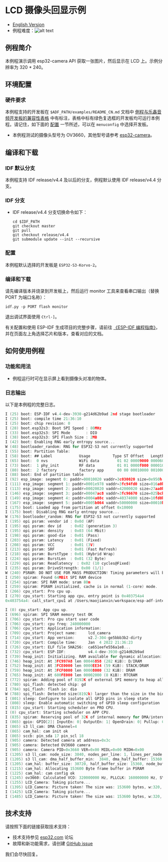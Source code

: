 # LCD 摄像头回显示例
- [English Version](./README.md)
- 例程难度：![alt text](./_static/level_basic.png "初级")

## 例程简介

本例程演示调用 esp32-camera API 获取一张图片，然后显示在 LCD 上。示例分辨率为 320 * 240。


## 环境配置

### 硬件要求

本例程支持的开发板在 `$ADF_PATH/examples/README_CN.md` 文档中 [例程与乐鑫音频开发板的兼容性表格](../../README_CN.md#例程与乐鑫音频开发板的兼容性) 中有标注，表格中标有绿色复选框的开发板均可运行本例程。请记住，如下面的 [配置](#配置) 一节所述，可以在 `menuconfig` 中选择开发板。

- 本例程测试的摄像头型号为 OV3660，其他型号请参考 [esp32-camera](https://github.com/espressif/esp32-camera)。

## 编译和下载


### IDF 默认分支

本例程支持 IDF release/v4.4 及以后的分支，例程默认使用 IDF release/v4.4 分支。

### IDF 分支

- IDF release/v4.4 分支切换命令如下：

  ```
  cd $IDF_PATH
  git checkout master
  git pull
  git checkout release/v4.4
  git submodule update --init --recursive
  ```

### 配置

本例程默认选择的开发板是 `ESP32-S3-Korvo-2`。

### 编译和下载

请先编译版本并烧录到开发板上，然后运行 monitor 工具来查看串口输出（替换 PORT 为端口名称）：

```
idf.py -p PORT flash monitor
```

退出调试界面使用 ``Ctrl-]``。

有关配置和使用 ESP-IDF 生成项目的完整步骤，请前往 [《ESP-IDF 编程指南》](https://docs.espressif.com/projects/esp-idf/zh_CN/latest/esp32/get-started/index.html)，并在页面左上角选择芯片和版本，查看对应的文档。

## 如何使用例程

### 功能和用法

- 例程运行时可在显示屏上看到摄像头对准的物体。

### 日志输出

以下是本例程的完整日志。

```c
I (25) boot: ESP-IDF v4.4-dev-3930-g214d62b9ad 2nd stage bootloader
I (25) boot: compile time 21:36:10
I (25) boot: chip revision: 0
I (28) boot.esp32s3: Boot SPI Speed : 80MHz
I (33) boot.esp32s3: SPI Mode       : DIO
I (38) boot.esp32s3: SPI Flash Size : 2MB
I (42) boot: Enabling RNG early entropy source...
W (48) bootloader_random: RNG for ESP32-S3 not currently supported
I (55) boot: Partition Table:
I (58) boot: ## Label            Usage          Type ST Offset   Length
I (65) boot:  0 nvs              WiFi data        01 02 00009000 00006000
I (73) boot:  1 phy_init         RF data          01 01 0000f000 00001000
I (80) boot:  2 factory          factory app      00 00 00010000 00100000
I (88) boot: End of partition table
I (92) esp_image: segment 0: paddr=00010020 vaddr=3c030020 size=0e950h ( 59728) map
I (111) esp_image: segment 1: paddr=0001e978 vaddr=3fc94fd0 size=016a0h (  5792) load
I (113) esp_image: segment 2: paddr=00020020 vaddr=42000020 size=27aa0h (162464) map
I (146) esp_image: segment 3: paddr=00047ac8 vaddr=3fc96670 size=025bch (  9660) load
I (149) esp_image: segment 4: paddr=0004a08c vaddr=40374000 size=10fd0h ( 69584) load
I (167) esp_image: segment 5: paddr=0005b064 vaddr=50000000 size=00010h (    16) load
I (175) boot: Loaded app from partition at offset 0x10000
I (175) boot: Disabling RNG early entropy source...
W (176) bootloader_random: RNG for ESP32-S3 not currently supported
I (195) opi psram: vendor id : 0x0d (AP)
I (195) opi psram: dev id    : 0x02 (generation 3)
I (195) opi psram: density   : 0x03 (64 Mbit)
I (198) opi psram: good-die  : 0x01 (Pass)
I (203) opi psram: Latency   : 0x01 (Fixed)
I (208) opi psram: VCC       : 0x01 (3V)
I (213) opi psram: SRF       : 0x01 (Fast Refresh)
I (218) opi psram: BurstType : 0x01 (Hybrid Wrap)
I (224) opi psram: BurstLen  : 0x01 (32 Byte)
I (229) opi psram: Readlatency  : 0x02 (10 cycles@Fixed)
I (235) opi psram: DriveStrength: 0x00 (1/1)
W (240) PSRAM: DO NOT USE FOR MASS PRODUCTION! Timing parameters will be updated in future IDF version.
I (250) spiram: Found 64MBit SPI RAM device
I (254) spiram: SPI RAM mode: sram 80m
I (259) spiram: PSRAM initialized, cache is in normal (1-core) mode.
I (266) cpu_start: Pro cpu up.
I (270) cpu_start: Starting app cpu, entry point is 0x403754a4
0x403754a4: call_start_cpu1 at /Users/maojianxin/workspace/esp-adf-internal-dev/esp-idf/components/esp_system/port/cpu_start.c:156

I (0) cpu_start: App cpu up.
I (696) spiram: SPI SRAM memory test OK
I (706) cpu_start: Pro cpu start user code
I (706) cpu_start: cpu freq: 240000000
I (706) cpu_start: Application information:
I (709) cpu_start: Project name:     lcd_camera
I (714) cpu_start: App version:      v2.2-304-ge5bbb3b2-dirty
I (720) cpu_start: Compile time:     Jan  4 2022 21:36:23
I (726) cpu_start: ELF file SHA256:  ca651eefe556a1e8...
I (732) cpu_start: ESP-IDF:          v4.4-dev-3930-g214d62b9ad
I (739) heap_init: Initializing. RAM available for dynamic allocation:
I (746) heap_init: At 3FC997A8 len 00046858 (282 KiB): D/IRAM
I (752) heap_init: At 3FCE0000 len 0000EE34 (59 KiB): STACK/DRAM
I (759) heap_init: At 3FCF0000 len 00008000 (32 KiB): DRAM
I (765) heap_init: At 600FE000 len 00002000 (8 KiB): RTCRAM
I (772) spiram: Adding pool of 8192K of external SPI memory to heap allocator
I (780) spi_flash: detected chip: gd
I (784) spi_flash: flash io: dio
W (788) spi_flash: Detected size(8192k) larger than the size in the binary image header(2048k). Using the size in the binary image header.
I (801) sleep: Configure to isolate all GPIO pins in sleep state
I (808) sleep: Enable automatic switching of GPIO sleep configuration
I (815) cpu_start: Starting scheduler on PRO CPU.
I (0) cpu_start: Starting scheduler on APP CPU.
I (835) spiram: Reserving pool of 32K of internal memory for DMA/internal allocations
I (865) gpio: GPIO[2]| InputEn: 0| OutputEn: 1| OpenDrain: 0| Pullup: 0| Pulldown: 0| Intr:0
I (865) s3 ll_cam: DMA Channel=4
I (865) cam_hal: cam init ok
I (865) sccb: pin_sda 17 pin_scl 18
I (905) camera: Detected camera at address=0x3c
I (905) camera: Detected OV3660 camera
I (905) camera: Camera PID=0x3660 VER=0x00 MIDL=0x00 MIDH=0x00
I (1205) s3 ll_cam: node_size: 3840, nodes_per_line: 1, lines_per_node: 6
I (1205) s3 ll_cam: dma_half_buffer_min:  3840, dma_half_buffer: 15360, lines_per_half_buffer: 24, dma_buffer_size: 30720
I (1205) cam_hal: buffer_size: 30720, half_buffer_size: 15360, node_buffer_size: 3840, node_cnt: 8, total_cnt: 10
I (1215) cam_hal: Allocating 153600 Byte frame buffer in PSRAM
I (1225) cam_hal: cam config ok
I (1245) ov3660: Calculated VCO: 320000000 Hz, PLLCLK: 160000000 Hz, SYSCLK: 40000000 Hz, PCLK: 20000000 Hz
I (1255) LCD_Camera: Taking picture...
I (1395) LCD_Camera: Picture taken! The size was: 153600 bytes, w:320, h:240
I (1425) LCD_Camera: Taking picture...
I (1485) LCD_Camera: Picture taken! The size was: 153600 bytes, w:320, h:240

```

## 技术支持

请按照下面的链接获取技术支持：

- 技术支持参见 [esp32.com](https://esp32.com/viewforum.php?f=20) 论坛
- 故障和新功能需求，请创建 [GitHub issue](https://github.com/espressif/esp-adf/issues)

我们会尽快回复。
